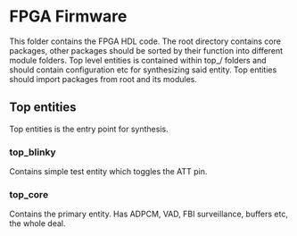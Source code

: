 # FPGA Firmware
This folder contains the FPGA HDL code.
The root directory contains core packages, other packages should be sorted by their function into different module folders.
Top level entities is contained within top_<name>/ folders and should contain configuration etc for synthesizing said entity. Top entities should import packages from root and its modules.

## Top entities
Top entities is the entry point for synthesis. 

### top_blinky
Contains simple test entity which toggles the ATT pin.

### top_core
Contains the primary entity. Has ADPCM, VAD, FBI surveillance, buffers etc, the whole deal.

